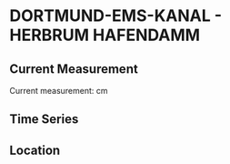 # DORTMUND-EMS-KANAL - HERBRUM HAFENDAMM

## Current Measurement

Current measurement: <Value topic="rivers/pegel-online/DEK/HERBRUM-HAFENDAMM/measurementValue"/> cm

## Time Series

<TimeSeries topic="rivers/pegel-online/DEK/HERBRUM-HAFENDAMM/measurementValue" period="week" />

## Location

<WorldMap>
  <Marker lat="53.04191535163883" lon="7.31713543382693" labelTopic="rivers/pegel-online/DEK/HERBRUM-HAFENDAMM/measurementValue" />
</WorldMap>
